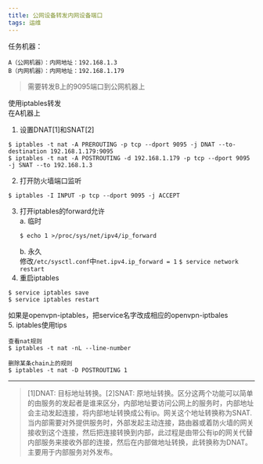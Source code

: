 ```yaml
---
title: 公网设备转发内网设备端口  
tags: 运维
---
```


任务机器：  
```
A（公网机器）：内网地址：192.168.1.3
B（内网机器）：内网地址：192.168.1.179
```
>需要转发B上的9095端口到公网机器上  

使用iptables转发  
在A机器上  
1. 设置DNAT[1]和SNAT[2]  
```
$ iptables -t nat -A PREROUTING -p tcp --dport 9095 -j DNAT --to-destination 192.168.1.179:9095  
$ iptables -t nat -A POSTROUTING -d 192.168.1.179 -p tcp --dport 9095 -j SNAT --to 192.168.1.3  
```
2. 打开防火墙端口监听  
```  
$ iptables -I INPUT -p tcp --dport 9095 -j ACCEPT  
```
3. 打开iptables的forward允许  
	a. 临时  
	```
	$ echo 1 >/proc/sys/net/ipv4/ip_forward  
	```
	b. 永久  
	修改```/etc/sysctl.conf```中```net.ipv4.ip_forward = 1```
	```$ service network restart```
4. 重启iptables  
```
$ service iptables save  
$ service iptables restart
```
如果是openvpn-iptables，把service名字改成相应的openvpn-iptbales  
5. iptables使用tips  
```
查看nat规则  
$ iptables -t nat -nL --line-number

删除某条chain上的规则
$ iptables -t nat -D POSTROUTING 1
```

---
>[1]DNAT: 目标地址转换。[2]SNAT: 原地址转换。区分这两个功能可以简单的由服务的发起者是谁来区分，内部地址要访问公网上的服务时，内部地址会主动发起连接，将内部地址转换成公有ip。网关这个地址转换称为SNAT. 当内部需要对外提供服务时，外部发起主动连接，路由器或着防火墙的网关接收到这个连接，然后把连接转换到内部，此过程是由带公有ip的网关代替内部服务来接收外部的连接，然后在内部做地址转换，此转换称为DNAT。主要用于内部服务对外发布。
